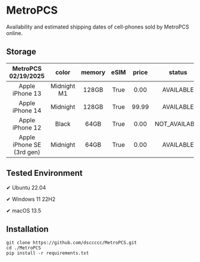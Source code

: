 # MetroPCS
Availability and estimated shipping dates of cell-phones sold by MetroPCS online.
## Storage
|MetroPCS 02/19/2025|color|memory|eSIM|price|status|shipping from|shipping to|
|:--:|:--:|:--:|:--:|:--:|:--:|:--:|:--:|
|Apple iPhone 13|Midnight M1|128GB|True|0.00|AVAILABLE|02/18/2025|02/21/2025|
|Apple iPhone 14|Midnight|128GB|True|99.99|AVAILABLE|02/18/2025|02/21/2025|
|Apple iPhone 12|Black|64GB|True|0.00|NOT_AVAILABLE|02/25/2025|03/03/2025|
|Apple iPhone SE (3rd gen)|Midnight|64GB|True|0.00|AVAILABLE|02/18/2025|02/21/2025|

## Tested Environment
✔ Ubuntu 22.04

✔ Windows 11 22H2

✔ macOS 13.5
## Installation
```
git clone https://github.com/dsccccc/MetroPCS.git
cd ./MetroPCS
pip install -r requirements.txt
```
